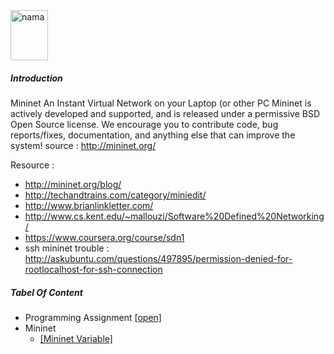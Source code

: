<img src="https://github.com/syaifulahdan/mininet/blob/master/image/12647297_10206126871636832_6324690566074168245_n.jpg" width="60px" height="80px" alt="nama" />


##### Introduction

Mininet An Instant Virtual Network on your Laptop (or other PC
Mininet is actively developed and supported, and is released under a permissive BSD Open Source license. We encourage you to contribute code, bug reports/fixes, documentation, and anything else that can improve the system! source : http://mininet.org/

Resource :

- http://mininet.org/blog/
- http://techandtrains.com/category/miniedit/
- http://www.brianlinkletter.com/
- http://www.cs.kent.edu/~mallouzi/Software%20Defined%20Networking/
- https://www.coursera.org/course/sdn1
- ssh mininet trouble : http://askubuntu.com/questions/497895/permission-denied-for-rootlocalhost-for-ssh-connection  

##### Tabel Of Content

-  Programming Assignment [[open]](https://github.com/syaifulahdan/mininet/tree/master/Assignment-SDN)
-  Mininet
   -  [[Mininet Variable]](https://github.com/syaifulahdan/mininet/blob/master/read-mininet-varible.md)
